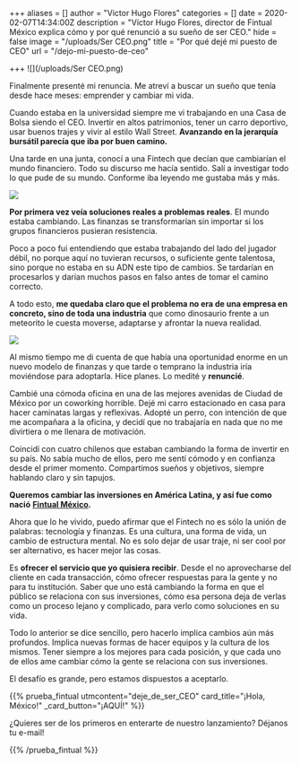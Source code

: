 +++
aliases = []
author = "Victor Hugo Flores"
categories = []
date = 2020-02-07T14:34:00Z
description = "Víctor Hugo Flores, director de Fintual México explica cómo y por qué renunció a su sueño de ser CEO."
hide = false
image = "/uploads/Ser CEO.png"
title = "Por qué dejé mi puesto de CEO"
url = "/dejo-mi-puesto-de-ceo"

+++
![](/uploads/Ser CEO.png)

Finalmente presenté mi renuncia. Me atreví a buscar un sueño que tenía desde hace meses: emprender y cambiar mi vida.

Cuando estaba en la universidad siempre me vi trabajando en una Casa de Bolsa siendo el CEO. Invertir en altos patrimonios, tener un carro deportivo, usar buenos trajes y vivir al estilo Wall Street. **Avanzando en la jerarquía bursátil parecía que iba por buen camino.**

Una tarde en una junta, conocí a una Fintech que decían que cambiarían el mundo financiero. Todo su discurso me hacía sentido. Salí a investigar todo lo que pude de su mundo. Conforme iba leyendo me gustaba más y más.

![](https://i.giphy.com/media/l1IY0geomfz09dEB2/giphy.webp)

**Por primera vez veía soluciones reales a problemas reales**. El mundo estaba cambiando. Las finanzas se transformarían sin importar si los grupos financieros pusieran resistencia.

Poco a poco fui entendiendo que estaba trabajando del lado del jugador débil, no porque aquí no tuvieran recursos, o suficiente gente talentosa, sino porque no estaba en su ADN este tipo de cambios. Se tardarían en procesarlos y darían muchos pasos en falso antes de tomar el camino correcto.

A todo esto, **me quedaba claro que el problema no era de una empresa en concreto, sino de toda una industria** que como dinosaurio frente a un meteorito le cuesta moverse, adaptarse y afrontar la nueva realidad.

![](https://i.giphy.com/media/NSodIu91KDWCs/giphy-downsized-large.gif)

Al mismo tiempo me di cuenta de que había una oportunidad enorme en un nuevo modelo de finanzas y que tarde o temprano la industria iría moviéndose para adoptarla. Hice planes. Lo medité y **renuncié**.

Cambié una cómoda oficina en una de las mejores avenidas de Ciudad de México por un coworking horrible. Dejé mi carro estacionado en casa para hacer caminatas largas y reflexivas. Adopté un perro, con intención de que me acompañara a la oficina, y decidí que no trabajaría en nada que no me divirtiera o me llenara de motivación.

Coincidí con cuatro chilenos que estaban cambiando la forma de invertir en su país. No sabía mucho de ellos, pero me sentí cómodo y en confianza desde el primer momento. Compartimos sueños y objetivos, siempre hablando claro y sin tapujos.

**Queremos cambiar las inversiones en América Latina, y así fue como nació** [**Fintual México**](https://fintual.mx/ "¡Únete a nuestra lista de espera!")**.**

Ahora que lo he vivido, puedo afirmar que el Fintech no es sólo la unión de palabras: tecnología y finanzas. Es una cultura, una forma de vida, un cambio de estructura mental. No es solo dejar de usar traje, ni ser cool por ser alternativo, es hacer mejor las cosas.

Es **ofrecer el servicio que yo quisiera recibir**. Desde el no aprovecharse del cliente en cada transacción, cómo ofrecer respuestas para la gente y no para tu institución. Saber que uno está cambiando la forma en que el público se relaciona con sus inversiones, cómo esa persona deja de verlas como un proceso lejano y complicado, para verlo como soluciones en su vida.

Todo lo anterior se dice sencillo, pero hacerlo implica cambios aún más profundos. Implica nuevas formas de hacer equipos y la cultura de los mismos. Tener siempre a los mejores para cada posición, y que cada uno de ellos ame cambiar cómo la gente se relaciona con sus inversiones.

El desafío es grande, pero estamos dispuestos a aceptarlo.

{{% prueba_fintual
utmcontent="deje_de_ser_CEO"
card_title="¡Hola, México!"
_card_button="¡AQUÍ!" %}}

¿Quieres ser de los primeros en enterarte de nuestro lanzamiento? Déjanos tu e-mail!

{{% /prueba_fintual %}}